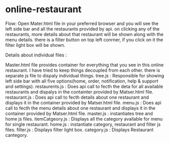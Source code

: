 # online-restaurant
Flow:
Open Mater.html file in your preferred browser and you will see the left side bar and all the restaurants provided by api. on clicking any of the restaurants, more details about that restaurant will be shown along with the menu details. there is a filter button on top left conrner, if you click on it the filter light box will be shown.
 
 Details about individual files :

Master.html file provides container for everything that you see in this online restaurant. I have tried to keep things decoupled from each other. there is separate js file to dispaly individual things.
tree.js : Responsible for showing left side bar with all five options(home, order, notification, help & support and settings).
restaurents.js : Does api call to fecth the deta for all available restaurants and dispalys in the containter provided by Matser.html file.
restaurant.js : Does api call to fecth details about one restaurant and displays it in the container provided by Matser.html file.
menu.js : Does api call to fecth the menu details about one restaurant and displays it in the container provided by Matser.html file.
master.js : instantiates tree and home js files.
itemCatgeory.js : Displays all the category available for menu for single restaurant.
home.js : instantiate category, restaurant and filter js files.
filter.js : Displays filter light box.
category.js : Displays Restaurant cantegory.
